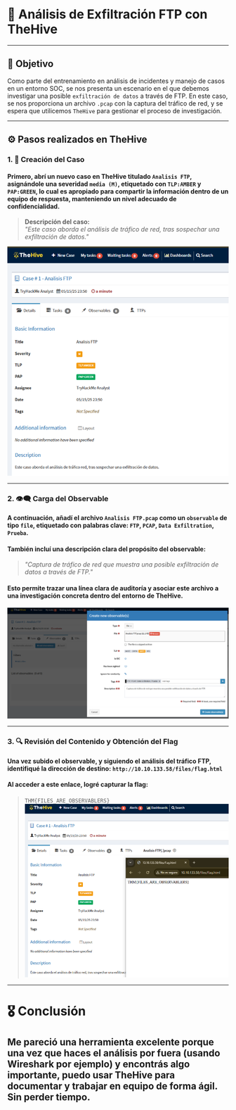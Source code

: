 # 🐝 Análisis de Exfiltración FTP con TheHive
---

## 🎯 Objetivo
Como parte del entrenamiento en análisis de incidentes y manejo de casos en un entorno SOC, se nos presenta un escenario en el que debemos investigar una posible `exfiltración de datos` a través de FTP. En este caso, se nos proporciona un archivo `.pcap` con la captura del tráfico de red, y se espera que utilicemos `TheHive` para gestionar el proceso de investigación.

---

## ⚙️ Pasos realizados en TheHive

### 1. 📁 Creación del Caso

#### Primero, abrí un nuevo caso en TheHive titulado `Analisis FTP`, asignándole una severidad `media (M)`, etiquetado con `TLP:AMBER` y `PAP:GREEN`, lo cual es apropiado para compartir la información dentro de un equipo de respuesta, manteniendo un nivel adecuado de confidencialidad.

> **Descripción del caso:**  
> *"Este caso aborda el análisis de tráfico de red, tras sospechar una exfiltración de datos."*

![](https://github.com/JoshKxng/SOC-Analyst-TryHackMe/blob/main/imagenes/TheHive/01.png)

---

### 2. 👁️‍🗨️ Carga del Observable

#### A continuación, añadí el archivo `Analisis FTP.pcap` como un `observable` de tipo `file`, etiquetado con palabras clave:  `FTP`, `PCAP`, `Data Exfiltration`, `Prueba`.
#### También incluí una descripción clara del propósito del observable:
> *"Captura de tráfico de red que muestra una posible exfiltración de datos a través de FTP."*
#### Esto permite trazar una línea clara de auditoría y asociar este archivo a una investigación concreta dentro del entorno de TheHive.

![](https://github.com/JoshKxng/SOC-Analyst-TryHackMe/blob/main/imagenes/TheHive/02.png)

---

### 3. 🔍 Revisión del Contenido y Obtención del Flag

#### Una vez subido el observable, y siguiendo el análisis del tráfico FTP, identifiqué la dirección de destino: `http://10.10.133.58/files/flag.html`
#### Al acceder a este enlace, logré capturar la flag:

> `THM{FILES_ARE_OBSERVABLERS}`
![](https://github.com/JoshKxng/SOC-Analyst-TryHackMe/blob/main/imagenes/TheHive/03.png)

---

# 🎖️ Conclusión
## Me pareció una herramienta excelente porque una vez que haces el análisis por fuera (usando Wireshark por ejemplo) y encontrás algo importante, puedo usar TheHive para documentar y trabajar en equipo de forma ágil. Sin perder tiempo.
